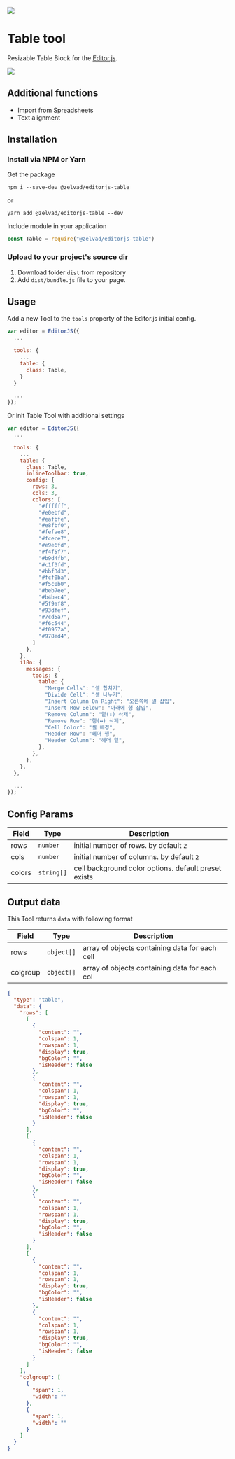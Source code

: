 ![](https://badgen.net/badge/Editor.js/v2.0/blue)

# Table tool

Resizable Table Block for the [Editor.js](https://editorjs.io).

![](https://user-images.githubusercontent.com/108341074/213103362-1f730708-94b8-4504-8c0f-84ce52c410af.png)

## Additional functions

- Import from Spreadsheets
- Text alignment

## Installation

### Install via NPM or Yarn

Get the package

```shell
npm i --save-dev @zelvad/editorjs-table
```

or

```shell
yarn add @zelvad/editorjs-table --dev
```

Include module in your application

```javascript
const Table = require("@zelvad/editorjs-table")
```

### Upload to your project's source dir

1. Download folder `dist` from repository
2. Add `dist/bundle.js` file to your page.

## Usage

Add a new Tool to the `tools` property of the Editor.js initial config.

```javascript
var editor = EditorJS({
  ...

  tools: {
    ...
    table: {
      class: Table,
    }
  }

  ...
});
```

Or init Table Tool with additional settings

```javascript
var editor = EditorJS({
  ...

  tools: {
    ...
    table: {
      class: Table,
      inlineToolbar: true,
      config: {
        rows: 3,
        cols: 3,
        colors: [
          "#ffffff",
          "#e0ebfd",
          "#eafbfe",
          "#e8fbf0",
          "#fefae8",
          "#fcece7",
          "#e9e6fd",
          "#f4f5f7",
          "#b9d4fb",
          "#c1f3fd",
          "#bbf3d3",
          "#fcf0ba",
          "#f5c0b0",
          "#beb7ee",
          "#b4bac4",
          "#5f9af8",
          "#93dfef",
          "#7cd5a7",
          "#f6c544",
          "#f0957a",
          "#978ed4",
        ]
      },
    },
    i18n: {
      messages: {
        tools: {
          table: {
            "Merge Cells": "셀 합치기",
            "Divide Cell": "셀 나누기",
            "Insert Column On Right": "오른쪽에 열 삽입",
            "Insert Row Below": "아래에 행 삽입",
            "Remove Column": "열(↕) 삭제",
            "Remove Row": "행(↔) 삭제",
            "Cell Color": "셀 배경",
            "Header Row": "헤더 행",
            "Header Column": "헤더 열",
          },
        },
      },
    },
  },

  ...
});
```

## Config Params

| Field  | Type       | Description                                          |
| ------ | ---------- | ---------------------------------------------------- |
| rows   | `number`   | initial number of rows. by default `2`               |
| cols   | `number`   | initial number of columns. by default `2`            |
| colors | `string[]` | cell background color options. default preset exists |

## Output data

This Tool returns `data` with following format

| Field    | Type       | Description                                    |
| -------- | ---------- | ---------------------------------------------- |
| rows     | `object[]` | array of objects containing data for each cell |
| colgroup | `object[]` | array of objects containing data for each col  |

```json
{
  "type": "table",
  "data": {
    "rows": [
      [
        {
          "content": "",
          "colspan": 1,
          "rowspan": 1,
          "display": true,
          "bgColor": "",
          "isHeader": false
        },
        {
          "content": "",
          "colspan": 1,
          "rowspan": 1,
          "display": true,
          "bgColor": "",
          "isHeader": false
        }
      ],
      [
        {
          "content": "",
          "colspan": 1,
          "rowspan": 1,
          "display": true,
          "bgColor": "",
          "isHeader": false
        },
        {
          "content": "",
          "colspan": 1,
          "rowspan": 1,
          "display": true,
          "bgColor": "",
          "isHeader": false
        }
      ],
      [
        {
          "content": "",
          "colspan": 1,
          "rowspan": 1,
          "display": true,
          "bgColor": "",
          "isHeader": false
        },
        {
          "content": "",
          "colspan": 1,
          "rowspan": 1,
          "display": true,
          "bgColor": "",
          "isHeader": false
        }
      ]
    ],
    "colgroup": [
      {
        "span": 1,
        "width": ""
      },
      {
        "span": 1,
        "width": ""
      }
    ]
  }
}
```
